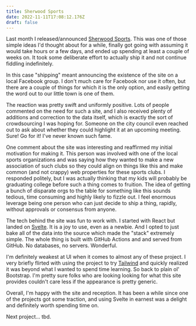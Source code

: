 ```yaml
---
title: Sherwood Sports
date: 2022-11-11T17:08:12.176Z
draft: false
---
```

Last month I released/announced [Sherwood Sports](https://sherwoodsports.org). This was one of those simple ideas I'd thought about for a while, finally got going with assuming it would take hours or a few days, and ended up spending at least a couple of weeks on. It took some deliberate effort to actually ship it and not continue fiddling indefinitely.

In this case "shipping" meant announcing the existence of the site on a local Facebook group. I don't much care for Facebook nor use it often, but there are a couple of things for which it is the only option, and easily getting the word out to our little town is one of them.

The reaction was pretty swift and uniformly positive. Lots of people commented on the need for such a site, and I also received plenty of additions and correction to the data itself, which is exactly the sort of crowdsourcing I was hoping for. Someone on the city council even reached out to ask about whether they could highlight it at an upcoming meeting. Sure! Go for it! I've never known such fame.

One comment about the site was interesting and reaffirmed my initial motivation for making it. This person was involved with one of the local sports organizations and was saying how they wanted to make a new association of such clubs so they could align on things like this and make common (and not crappy) web properties for these sports clubs. I responded politely, but I was actually thinking that my kids will probably be graduating college before such a thing comes to fruition. The idea of getting a bunch of disparate orgs to the table for something like this sounds tedious, time consuming and highly likely to fizzle out. I feel enormous leverage being one person who can just decide to ship a thing, rapidly, without approvals or consensus from anyone.

The tech behind the site was fun to work with. I started with React but landed on [Svelte](https://svelte.dev). It is a joy to use, even as a newbie. And I opted to just bake all of the data into the source which made the "stack" extremely simple. The whole thing is built with GitHub Actions and and served from GitHub. No databases, no servers. Wonderful.

I'm definitely weakest at UI when it comes to almost any of these project. I very briefly flirted with using the project to try [Tailwind](https://tailwindcss.com) and quickly realized it was beyond what I wanted to spend time learning. So back to plain ol' Bootstrap. I'm pretty sure folks who are looking looking for what this site provides couldn't care less if the appearance is pretty generic.

Overall, I'm happy with the site and reception. It has been a while since one of the projects got some traction, and using Svelte in earnest was a delight and definitely worth spending time on.

Next project... tbd. 
